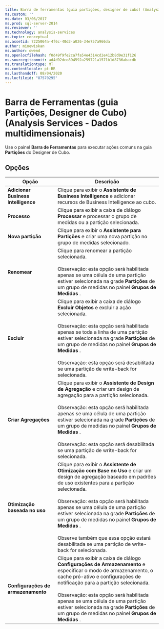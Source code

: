 ```yaml
---
title: Barra de ferramentas (guia partições, designer de cubo) (Analysis Services-dados multidimensionais) | Microsoft Docs
ms.custom: ''
ms.date: 03/06/2017
ms.prod: sql-server-2014
ms.reviewer: ''
ms.technology: analysis-services
ms.topic: conceptual
ms.assetid: 7225064a-4f6c-40d3-a026-34e757a966da
author: minewiskan
ms.author: owend
ms.openlocfilehash: f0d49f9fe2ca7fa54e4314cd2e412b8d9e31f126
ms.sourcegitcommit: ad4d92dce894592a259721a1571b1d8736abacdb
ms.translationtype: MT
ms.contentlocale: pt-BR
ms.lasthandoff: 08/04/2020
ms.locfileid: "87570295"
---
```

# <a name="toolbar-partitions-tab-cube-designer-analysis-services---multidimensional-data"></a>Barra de Ferramentas (guia Partições, Designer de Cubo) (Analysis Services - Dados multidimensionais)
  Use o painel **Barra de Ferramentas** para executar ações comuns na guia **Partições** do Designer de Cubo.  
  
## <a name="options"></a>Opções  
  
|Opção|Descrição|  
|------------|-----------------|  
|**Adicionar Business Intelligence**|Clique para exibir o **Assistente de Business Intelligence** e adicionar recursos de Business Intelligence ao cubo.|  
|**Processo**|Clique para exibir a caixa de diálogo **Processar** e processar o grupo de medidas ou a partição selecionada.|  
|**Nova partição**|Clique para exibir o **Assistente para Partições** e criar uma nova partição no grupo de medidas selecionado.|  
|**Renomear**|Clique para renomear a partição selecionada.<br /><br /> Observação: esta opção será habilitada apenas se uma célula de uma partição estiver selecionada na grade **Partições** de um grupo de medidas no painel **Grupos de Medidas** .|  
|**Excluir**|Clique para exibir a caixa de diálogo **Excluir Objetos** e excluir a ação selecionada.<br /><br /> Observação: esta opção será habilitada apenas se toda a linha de uma partição estiver selecionada na grade **Partições** de um grupo de medidas no painel **Grupos de Medidas** .<br /><br /> Observação: esta opção será desabilitada se uma partição de write-back for selecionada.|  
|**Criar Agregações**|Clique para exibir o **Assistente de Design de Agregação** e criar um design de agregação para a partição selecionada.<br /><br /> Observação: esta opção será habilitada apenas se uma célula de uma partição estiver selecionada na grade **Partições** de um grupo de medidas no painel **Grupos de Medidas** .<br /><br /> Observação: esta opção será desabilitada se uma partição de write-back for selecionada.|  
|**Otimização baseada no uso**|Clique para exibir o **Assistente de Otimização com Base no Uso** e criar um design de agregação baseado em padrões de uso existentes para a partição selecionada.<br /><br /> Observação: esta opção será habilitada apenas se uma célula de uma partição estiver selecionada na grade **Partições** de um grupo de medidas no painel **Grupos de Medidas** .<br /><br /> Observe também que essa opção estará desabilitada se uma partição de write-back for selecionada.|  
|**Configurações de armazenamento**|Clique para exibir a caixa de diálogo **Configurações de Armazenamento** e especificar o modo de armazenamento, o cache pró-ativo e configurações de notificação para a partição selecionada.<br /><br /> Observação: esta opção será habilitada apenas se uma célula de uma partição estiver selecionada na grade **Partições** de um grupo de medidas no painel **Grupos de Medidas** .|  
  
  
